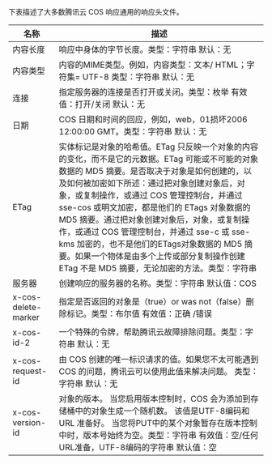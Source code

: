下表描述了大多数腾讯云 COS 响应通用的响应头文件。

|名称 | 描述| 
|---------|---------|
| 内容长度 | 响应中身体的字节长度。类型：字符串 默认：无 | 
| 内容类型 |内容的MIME类型。例如，内容类型：文本/ HTML；字符集= UTF-8 类型：字符串 默认：无  |
| 连接 | 指定服务器的连接是否打开或关闭。类型：枚举 有效值：打开/关闭  默认：无|
| 日期 | COS 日期和时间的回应，例如，web，01损坏2006 12:00:00 GMT。类型：字符串 默认：无|
| ETag | 实体标记是对象的哈希值。ETag 只反映一个对象的内容的变化，而不是它的元数据。ETag 可能或不可能的对象数据的 MD5 摘要。是否取决于对象是如何创建的，以及如何被加密如下所述：通过把对象创建对象后，对象，或复制操作，或通过 COS 管理控制台，并通过 sse-cos 或明文加密，都是他们的 ETags 对象数据的 MD5 摘要。通过把对象创建对象后，对象，或复制操作，或通过 COS 管理控制台，并通过 sse-c 或 sse-kms 加密的，也不是他们的ETags对象数据的 MD5    摘要。如果一个物体是由多个上传或部分复制操作创建 ETag 不是 MD5 摘要，无论加密的方法。类型：字符串 |
| 服务器 | 创建响应的服务器的名称。类型：字符串 默认值：COS |
| x-cos-delete-marker | 指定是否返回的对象是（true）or was not（false）删除标记。类型：布尔值 有效值：正确 /错误 |
| x-cos-id-2 | 一个特殊的令牌，帮助腾讯云故障排除问题。类型：字符串 默认：无 |
| x-cos-request-id | 由 COS 创建的唯一标识请求的值。如果您不太可能遇到 COS 的问题，腾讯云可以使用此值来解决问题。 类型：字符串 默认：无 |
| x-cos-version-id | 对象的版本。 当您启用版本控制时，COS 会为添加到存储桶中的对象生成一个随机数。 该值是UTF-8编码和 URL 准备好。 当您将PUT中的某个对象暂存在版本控制中时，版本号始终为空。类型：字符串 有效值：空/任何URL准备，UTF-8编码的字符串  默认值：空 |